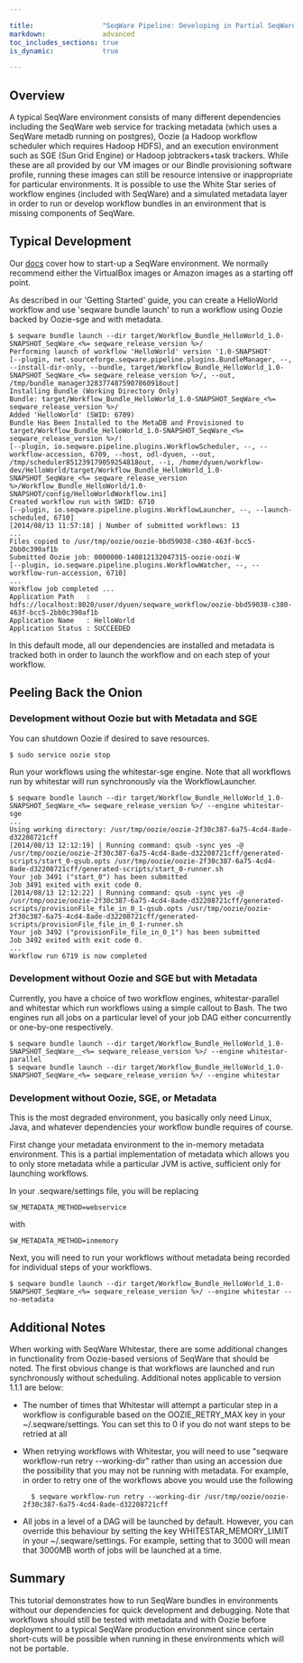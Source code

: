 ```yaml
---

title:                 "SeqWare Pipeline: Developing in Partial SeqWare Environments with Whitestar"
markdown:              advanced
toc_includes_sections: true
is_dynamic:            true

---
```



## Overview

A typical SeqWare environment consists of many different dependencies including the SeqWare web service for tracking metadata (which uses a SeqWare metadb running on postgres), Oozie (a Hadoop workflow scheduler which requires Hadoop HDFS), and an execution environment such as SGE (Sun Grid Engine) or Hadoop jobtrackers+task trackers. While these are all provided by our VM images or our Bindle provisioning software profile, running these images can still be resource intensive or inappropriate for particular environments. It is possible to use the White Star series of workflow engines (included with SeqWare) and a simulated metadata layer in order to run or develop workflow bundles in an environment that is missing components of SeqWare.

## Typical Development 

Our [docs](/docs/2-installation/) cover how to start-up a SeqWare environment. We normally recommend either the VirtualBox images or Amazon images as a starting off point. 

As described in our 'Getting Started' guide, you can create a HelloWorld workflow and use 'seqware bundle launch' to run a workflow using Oozie backed by Oozie-sge and with metadata. 

	$ seqware bundle launch --dir target/Workflow_Bundle_HelloWorld_1.0-SNAPSHOT_SeqWare_<%= seqware_release_version %>/
	Performing launch of workflow 'HelloWorld' version '1.0-SNAPSHOT'
	[--plugin, net.sourceforge.seqware.pipeline.plugins.BundleManager, --, --install-dir-only, --bundle, target/Workflow_Bundle_HelloWorld_1.0-SNAPSHOT_SeqWare_<%= seqware_release_version %>/, --out, /tmp/bundle_manager3283774875907860918out]
	Installing Bundle (Working Directory Only)
	Bundle: target/Workflow_Bundle_HelloWorld_1.0-SNAPSHOT_SeqWare_<%= seqware_release_version %>/
	Added 'HelloWorld' (SWID: 6709)
	Bundle Has Been Installed to the MetaDB and Provisioned to target/Workflow_Bundle_HelloWorld_1.0-SNAPSHOT_SeqWare_<%= seqware_release_version %>/!
	[--plugin, io.seqware.pipeline.plugins.WorkflowScheduler, --, --workflow-accession, 6709, --host, odl-dyuen, --out, /tmp/scheduler851239179059254818out, --i, /home/dyuen/workflow-dev/HelloWorld/target/Workflow_Bundle_HelloWorld_1.0-SNAPSHOT_SeqWare_<%= seqware_release_version %>/Workflow_Bundle_HelloWorld/1.0-SNAPSHOT/config/HelloWorldWorkflow.ini]
	Created workflow run with SWID: 6710
	[--plugin, io.seqware.pipeline.plugins.WorkflowLauncher, --, --launch-scheduled, 6710]
	[2014/08/13 11:57:18] | Number of submitted workflows: 13
	...
	Files copied to /usr/tmp/oozie/oozie-bbd59038-c380-463f-bcc5-2bb0c390af1b
	Submitted Oozie job: 0000000-140812132047315-oozie-oozi-W
	[--plugin, io.seqware.pipeline.plugins.WorkflowWatcher, --, --workflow-run-accession, 6710]
	...
	Workflow job completed ...
	Application Path   : hdfs://localhost:8020/user/dyuen/seqware_workflow/oozie-bbd59038-c380-463f-bcc5-2bb0c390af1b
	Application Name   : HelloWorld
	Application Status : SUCCEEDED

In this default mode, all our dependencies are installed and metadata is tracked both in order to launch the workflow and on each step of your workflow. 

## Peeling Back the Onion

### Development without Oozie but with Metadata and SGE

You can shutdown Oozie if desired to save resources. 

	$ sudo service oozie stop

Run your workflows using the whitestar-sge engine. Note that all workflows run by whitestar will run synchronously via the WorkflowLauncher. 

	$ seqware bundle launch --dir target/Workflow_Bundle_HelloWorld_1.0-SNAPSHOT_SeqWare_<%= seqware_release_version %>/ --engine whitestar-sge
	...
	Using working directory: /usr/tmp/oozie/oozie-2f30c387-6a75-4cd4-8ade-d32208721cff
	[2014/08/13 12:12:19] | Running command: qsub -sync yes -@ /usr/tmp/oozie/oozie-2f30c387-6a75-4cd4-8ade-d32208721cff/generated-scripts/start_0-qsub.opts /usr/tmp/oozie/oozie-2f30c387-6a75-4cd4-8ade-d32208721cff/generated-scripts/start_0-runner.sh
	Your job 3491 ("start_0") has been submitted
	Job 3491 exited with exit code 0.
	[2014/08/13 12:12:22] | Running command: qsub -sync yes -@ /usr/tmp/oozie/oozie-2f30c387-6a75-4cd4-8ade-d32208721cff/generated-scripts/provisionFile_file_in_0_1-qsub.opts /usr/tmp/oozie/oozie-2f30c387-6a75-4cd4-8ade-d32208721cff/generated-scripts/provisionFile_file_in_0_1-runner.sh
	Your job 3492 ("provisionFile_file_in_0_1") has been submitted
	Job 3492 exited with exit code 0.
	...
	Workflow run 6719 is now completed

### Development without Oozie and SGE but with Metadata

Currently, you have a choice of two workflow engines, whitestar-parallel and whitestar which run workflows using a simple callout to Bash. The two engines run all jobs on a particular level of your job DAG either concurrently or one-by-one respectively.

	$ seqware bundle launch --dir target/Workflow_Bundle_HelloWorld_1.0-SNAPSHOT_SeqWare__<%= seqware_release_version %>/ --engine whitestar-parallel
	$ seqware bundle launch --dir target/Workflow_Bundle_HelloWorld_1.0-SNAPSHOT_SeqWare_<%= seqware_release_version %>/ --engine whitestar


### Development without Oozie, SGE, or Metadata

This is the most degraded environment, you basically only need Linux, Java, and whatever dependencies your workflow bundle requires of course. 

First change your metadata environment to the in-memory metadata environment. This is a partial implementation of metadata which allows you to only store metadata while a particular JVM is active, sufficient only for launching workflows.  

In your .seqware/settings file, you will be replacing

	SW_METADATA_METHOD=webservice

with 

	SW_METADATA_METHOD=inmemory

Next, you will need to run your workflows without metadata being recorded for individual steps of your workflows. 

	$ seqware bundle launch --dir target/Workflow_Bundle_HelloWorld_1.0-SNAPSHOT_SeqWare_<%= seqware_release_version %>/ --engine whitestar --no-metadata

## Additional Notes 

When working with SeqWare Whitestar, there are some additional changes in functionality from Oozie-based versions of SeqWare that should be noted. The first obvious change is that workflows are launched and run synchronously without scheduling. Additional notes applicable to version 1.1.1 are below:

* The number of times that Whitestar will attempt a particular step in a workflow is configurable based on the OOZIE_RETRY_MAX key in your ~/.seqware/settings. You can set this to 0 if you do not want steps to be retried at all
* When retrying workflows with Whitestar, you will need to use "seqware workflow-run retry --working-dir" rather than using an accession due the possibility that you may not be running with metadata. For example, in order to retry one of the workflows above you would use the following 

        $ seqware workflow-run retry --working-dir /usr/tmp/oozie/oozie-2f30c387-6a75-4cd4-8ade-d32208721cff

* All jobs in a level of a DAG will be launched by default. However, you can override this behaviour by setting the key WHITESTAR_MEMORY_LIMIT in your ~/.seqware/settings. For example, setting that to 3000 will mean that 3000MB worth of jobs will be launched at a time.    


## Summary

This tutorial demonstrates how to run SeqWare bundles in environments without our dependencies for quick development and debugging. Note that workflows should still be tested with metadata and with Oozie before deployment to a typical SeqWare production environment since certain short-cuts will be possible when running in these environments which will not be portable.
